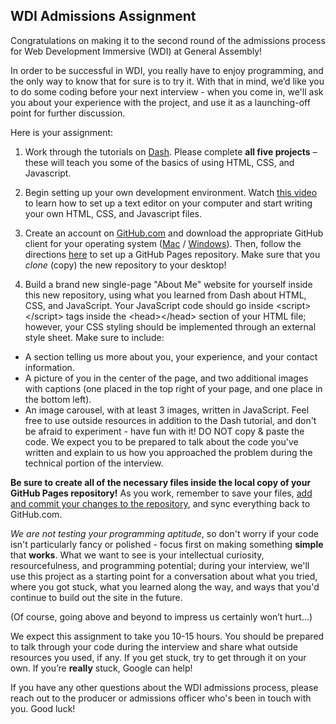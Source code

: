 ## WDI Admissions Assignment

Congratulations on making it to the second round of the admissions process for Web Development Immersive (WDI) at General Assembly! 

In order to be successful in WDI, you really have to enjoy programming, and the only way to know that for sure is to try it. With that in mind, we’d like you to do some coding before your next interview - when you come in, we'll ask you about your experience with the project, and use it as a launching-off point for further discussion. 

Here is your assignment:

1. Work through the tutorials on [Dash](https://dash.generalassemb.ly/). Please complete **all five projects** – these will teach you some of the basics of using HTML, CSS, and Javascript. 

2. Begin setting up your own development environment. Watch [this video](http://generalassembly.wistia.com/medias/qzig8mp4mv) to learn how to set up a text editor on your computer and start writing your own HTML, CSS, and Javascript files. 
  
3. Create an account on [GitHub.com](www.github.com) and download the appropriate GitHub client for your operating system ([Mac](http://mac.github.com/) /  [Windows](http://windows.github.com/)). Then, follow the directions [here](http://pages.github.com/) to set up a GitHub Pages repository. Make sure that you <em>clone</em> (copy) the new repository to your desktop!

4. Build a brand new single-page "About Me" website for yourself inside this new repository, using what you learned from Dash about HTML, CSS, and JavaScript. Your JavaScript code should go inside &lt;script&gt;&lt;/script&gt; tags inside the &lt;head&gt;&lt;/head&gt; section of your HTML file; however, your CSS styling should be implemented through an external style sheet.
Make sure to include:
  - A section telling us more about you, your experience, and your contact information.
  - A picture of you in the center of the page, and two additional images with captions (one placed in the top right of your page, and one place in the bottom left).
  - An image carousel, with at least 3 images, written in JavaScript. Feel free to use outside resources in addition to the Dash tutorial, and don't be afraid to experiment - have fun with it! 
  DO NOT copy & paste the code. We expect you to be prepared to talk about the code you've written and explain to us how you approached the problem during the technical portion of the interview. 
  
  **Be sure to create all of the necessary files inside the local copy of your GitHub Pages repository!** As you work, remember to save your files, [add and commit your changes to the repository](https://help.github.com/articles/making-changes#make-a-change), and sync everything back to GitHub.com.

<em>We are not testing your programming aptitude</em>, so don't worry if your code isn't particularly fancy or polished - focus first on making something **simple** that **works**. What we want to see is your intellectual curiosity, resourcefulness, and programming potential; during your interview, we'll use this project as a starting point for a conversation about what you tried, where you got stuck, what you learned along the way, and ways that you'd continue to build out the site in the future.

  (Of course, going above and beyond to impress us certainly won’t hurt...)
  
  
We expect this assignment to take you 10-15 hours. You should be prepared to talk through your code during the interview and share what outside resources you used, if any. If you get stuck, try to get through it on your own. If you’re **really** stuck, Google can help! 

If you have any other questions about the WDI admissions process, please reach out to the producer or admissions officer who's been in touch with you. Good luck! 